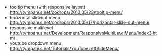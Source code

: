 - tooltip menu (with responsive layout) http://tympanus.net/codrops/2013/05/23/tooltip-menu/
- horizontal slideout menu http://tympanus.net/codrops/2013/05/17/horizontal-slide-out-menu/
- responsive multilevel http://tympanus.net/Development/ResponsiveMultiLevelMenu/index3.html
- youtube dropdown menu http://tympanus.net/Tutorials/YouTubeLeftSideMenu/
